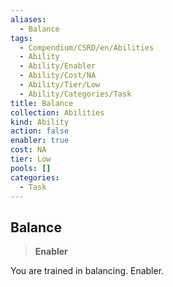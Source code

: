 ```yaml
---
aliases:
  - Balance
tags:
  - Compendium/CSRD/en/Abilities
  - Ability
  - Ability/Enabler
  - Ability/Cost/NA
  - Ability/Tier/Low
  - Ability/Categories/Task
title: Balance
collection: Abilities
kind: Ability
action: false
enabler: true
cost: NA
tier: Low
pools: []
categories:
  - Task
---
```

## Balance  
>**Enabler**
  
You are trained in balancing. Enabler.